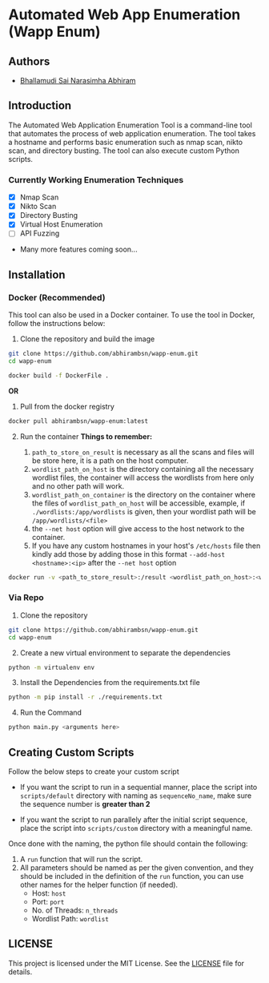# Automated Web App Enumeration (Wapp Enum)

## Authors

- [Bhallamudi Sai Narasimha Abhiram](https://github.com/abhirambsn)

## Introduction

The Automated Web Application Enumeration Tool is a command-line tool that automates the process of web application enumeration. The tool takes a hostname and performs basic enumeration such as nmap scan, nikto scan, and directory busting. The tool can also execute custom Python scripts.

### Currently Working Enumeration Techniques

- [x] Nmap Scan
- [x] Nikto Scan
- [x] Directory Busting
- [x] Virtual Host Enumeration
- [ ] API Fuzzing
- Many more features coming soon...

## Installation

### Docker (Recommended)

This tool can also be used in a Docker container. To use the tool in Docker, follow the instructions below:

1. Clone the repository and build the image

```sh
git clone https://github.com/abhirambsn/wapp-enum.git
cd wapp-enum
```

```sh
docker build -f DockerFile .
```

**OR**

1. Pull from the docker registry

```sh
docker pull abhirambsn/wapp-enum:latest
```

2. Run the container
**Things to remember:**

    1. `path_to_store_on_result` is necessary as all the scans and files will be store here, it is a path on the host computer.
    2. `wordlist_path_on_host` is the directory containing all the necessary wordlist files, the container will access the wordlists from here only and no other path will work.
    3. `wordlist_path_on_container` is the directory on the container where the files of `wordlist_path_on_host` will be accessible, example, if `./wordlists:/app/wordlists` is given, then your wordlist path will be `/app/wordlists/<file>`
    4. the `--net host` option will give access to the host network to the container.
    5. If you have any custom hostnames in your host\'s `/etc/hosts` file then kindly add those by adding those in this format `--add-host <hostname>:<ip>` after the `--net host` option

```sh
docker run -v <path_to_store_result>:/result <wordlist_path_on_host>:<wordlist_path_on_container> [--net host] -it abhirambsn/wapp-enum:latest <arguments here>
```

### Via Repo

1. Clone the repository

```sh
git clone https://github.com/abhirambsn/wapp-enum.git
cd wapp-enum
```

2. Create a new virtual environment to separate the dependencies

```sh
python -m virtualenv env
```

3. Install the Dependencies from the requirements.txt file

```sh
python -m pip install -r ./requirements.txt
```

4. Run the Command

```sh
python main.py <arguments here>
```

## Creating Custom Scripts

Follow the below steps to create your custom script

- If you want the script to run in a sequential manner, place the script into `scripts/default` directory with naming as `sequenceNo_name`, make sure the sequence number is **greater than 2**

- If you want the script to run parallely after the initial script sequence, place the script into `scripts/custom` directory with a meaningful name.

Once done with the naming, the python file should contain the following:

1. A `run` function that will run the script.
2. All parameters should be named as per the given convention, and they should be included in the definition of the `run` function, you can use other names for the helper function (if needed).
    - Host: `host`
    - Port: `port`
    - No. of Threads: `n_threads`
    - Wordlist Path: `wordlist`

## LICENSE

This project is licensed under the MIT License. See the [LICENSE](LICENSE) file for details.
